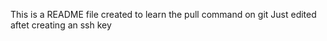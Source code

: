 This is a README file created to learn the pull command on git
Just edited aftet creating an ssh key 
